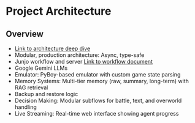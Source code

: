 # Project Architecture

## Overview

- [Link to architecture deep dive](docs/architecture.md)
- Modular, production architecture: Async, type-safe
- Junjo workflow and server [Link to workflow document](docs/workflow.md)
- Google Gemini LLMs
- Emulator: PyBoy-based emulator with custom game state parsing
- Memory Systems: Multi-tier memory (raw, summary, long-term) with RAG retrieval
- Backup and restore logic
- Decision Making: Modular subflows for battle, text, and overworld handling
- Live Streaming: Real-time web interface showing agent progress